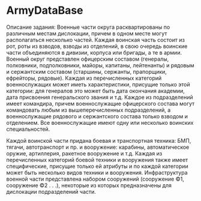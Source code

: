 # ArmyDataBase

Описание задания:
Военные части округа расквартированы по различным местам дислокации, причем в одном месте могут располагаться несколько частей. Каждая воинская часть состоит из рот, роты из взводов, взводы из отделений, в свою очередь воинские части объединяются в дивизии, корпуса или бригады, а те в армии. Военный округ представлен офицерским составом (генералы, полковники, подполковники, майоры, капитаны, лейтенанты) и рядовым и сержантским составом (старшины, сержанты, прапорщики, ефрейторы, рядовые). Каждая из перечисленных категорий военнослужащих может иметь характеристики, присущие только этой категории: для генералов это может быть дата окончания академии, дата присвоения генеральского звания и т.д. Каждое из подразделений имеет командира, причем военнослужащие офицерского состава могут командовать любым из вышеперечисленных подразделений, а военнослужащие рядового и сержантского состава только взводом и отделением. Все военнослужащие имеют одну или несколько воинских специальностей.

Каждой воинской части придана боевая и транспортная техника: БМП, тягачи, автотранспорт и пр. и вооружение: карабины, автоматическое оружие, артиллерия, ракетное вооружение и т.д. Каждая из перечисленных категорий боевой техники и вооружения также имеет специфические, присущие только ей атрибуты и по каждой категории может быть несколько видов техники и вооружения. Инфраструктура военной части представлена набором сооружений (сооружение ©1, сооружение ©2 . . .), некоторые из которых предназначены для дислокации подразделений части.



